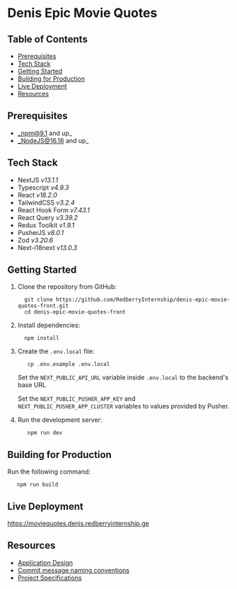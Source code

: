 # Denis Epic Movie Quotes

## Table of Contents

* [Prerequisites](#prerequisites)
* [Tech Stack](#tech-stack)
* [Getting Started](#getting-started)
* [Building for Production](#building-for-production)
* [Live Deployment](#live-deployment)
* [Resources](#resources)


## Prerequisites

* _npm@9.1 and up_
* _NodeJS@16.16 and up_


## Tech Stack

* NextJS _v13.1.1_
* Typescript _v4.9.3_
* React _v18.2.0_
* TailwindCSS _v3.2.4_
* React Hook Form _v7.43.1_
* React Query _v3.39.2_
* Redux Toolkit _v1.9.1_
* PusherJS _v8.0.1_
* Zod _v3.20.6_
* Next-i18next _v13.0.3_


## Getting Started

1. Clone the repository from GitHub:
    ```shell
      git clone https://github.com/RedberryInternship/denis-epic-movie-quotes-front.git
      cd denis-epic-movie-quotes-front
    ```
2. Install dependencies:
    ```shell
      npm install
    ```

3. Create the `.env.local` file:
   ```shell
      cp .env.example .env.local
   ```
   
   Set the `NEXT_PUBLIC_API_URL` variable inside `.env.local` to the backend's base URL
   
   Set the `NEXT_PUBLIC_PUSHER_APP_KEY` and `NEXT_PUBLIC_PUSHER_APP_CLUSTER` variables to values provided by Pusher. 

4. Run the development server:
   ```shell
      npm run dev
   ```


## Building for Production

Run the following command:
```shell
   npm run build
```


## Live Deployment

https://moviequotes.denis.redberryinternship.ge


## Resources

- [Application Design](https://www.figma.com/file/5uMXCg3itJwpzh9cVIK3hA/Movie-Quotes-Bootcamp-assignment)
- [Commit message naming conventions](https://redberry.gitbook.io/resources/other/git-is-semantikuri-komitebi)
- [Project Specifications](https://redberry.gitbook.io/assignment-iv-movie-quotes-1/)
